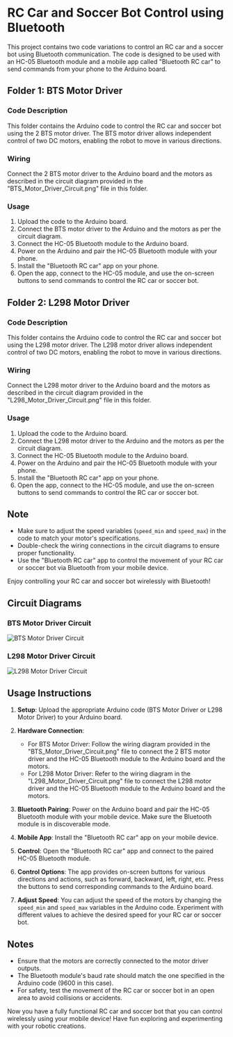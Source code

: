 # RC Car and Soccer Bot Control using Bluetooth

This project contains two code variations to control an RC car and a soccer bot using Bluetooth communication. The code is designed to be used with an HC-05 Bluetooth module and a mobile app called "Bluetooth RC car" to send commands from your phone to the Arduino board.

## Folder 1: BTS Motor Driver

### Code Description

This folder contains the Arduino code to control the RC car and soccer bot using the 2 BTS motor driver. The BTS motor driver allows independent control of two DC motors, enabling the robot to move in various directions.

### Wiring

Connect the 2 BTS motor driver to the Arduino board and the motors as described in the circuit diagram provided in the "BTS_Motor_Driver_Circuit.png" file in this folder.

### Usage

1. Upload the code to the Arduino board.
2. Connect the BTS motor driver to the Arduino and the motors as per the circuit diagram.
3. Connect the HC-05 Bluetooth module to the Arduino board.
4. Power on the Arduino and pair the HC-05 Bluetooth module with your phone.
5. Install the "Bluetooth RC car" app on your phone.
6. Open the app, connect to the HC-05 module, and use the on-screen buttons to send commands to control the RC car or soccer bot.

## Folder 2: L298 Motor Driver

### Code Description

This folder contains the Arduino code to control the RC car and soccer bot using the L298 motor driver. The L298 motor driver allows independent control of two DC motors, enabling the robot to move in various directions.

### Wiring

Connect the L298 motor driver to the Arduino board and the motors as described in the circuit diagram provided in the "L298_Motor_Driver_Circuit.png" file in this folder.

### Usage

1. Upload the code to the Arduino board.
2. Connect the L298 motor driver to the Arduino and the motors as per the circuit diagram.
3. Connect the HC-05 Bluetooth module to the Arduino board.
4. Power on the Arduino and pair the HC-05 Bluetooth module with your phone.
5. Install the "Bluetooth RC car" app on your phone.
6. Open the app, connect to the HC-05 module, and use the on-screen buttons to send commands to control the RC car or soccer bot.

## Note

- Make sure to adjust the speed variables (`speed_min` and `speed_max`) in the code to match your motor's specifications.
- Double-check the wiring connections in the circuit diagrams to ensure proper functionality.
- Use the "Bluetooth RC car" app to control the movement of your RC car or soccer bot via Bluetooth from your mobile device.

Enjoy controlling your RC car and soccer bot wirelessly with Bluetooth!

## Circuit Diagrams

### BTS Motor Driver Circuit
![BTS Motor Driver Circuit](path_to_bts_motor_driver_circuit.png)

### L298 Motor Driver Circuit
![L298 Motor Driver Circuit](path_to_l298_motor_driver_circuit.png)

## Usage Instructions

1. **Setup**: Upload the appropriate Arduino code (BTS Motor Driver or L298 Motor Driver) to your Arduino board.

2. **Hardware Connection**:
   - For BTS Motor Driver: Follow the wiring diagram provided in the "BTS_Motor_Driver_Circuit.png" file to connect the 2 BTS motor driver and the HC-05 Bluetooth module to the Arduino board and the motors.
   - For L298 Motor Driver: Refer to the wiring diagram in the "L298_Motor_Driver_Circuit.png" file to connect the L298 motor driver and the HC-05 Bluetooth module to the Arduino board and the motors.

3. **Bluetooth Pairing**: Power on the Arduino board and pair the HC-05 Bluetooth module with your mobile device. Make sure the Bluetooth module is in discoverable mode.

4. **Mobile App**: Install the "Bluetooth RC car" app on your mobile device.

5. **Control**: Open the "Bluetooth RC car" app and connect to the paired HC-05 Bluetooth module.

6. **Control Options**: The app provides on-screen buttons for various directions and actions, such as forward, backward, left, right, etc. Press the buttons to send corresponding commands to the Arduino board.

7. **Adjust Speed**: You can adjust the speed of the motors by changing the `speed_min` and `speed_max` variables in the Arduino code. Experiment with different values to achieve the desired speed for your RC car or soccer bot.

## Notes

- Ensure that the motors are correctly connected to the motor driver outputs.
- The Bluetooth module's baud rate should match the one specified in the Arduino code (9600 in this case).
- For safety, test the movement of the RC car or soccer bot in an open area to avoid collisions or accidents.

Now you have a fully functional RC car and soccer bot that you can control wirelessly using your mobile device! Have fun exploring and experimenting with your robotic creations.